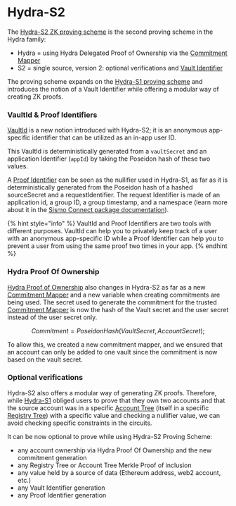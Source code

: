 # Hydra-S2

The [Hydra-S2 ZK proving scheme](https://github.com/sismo-core/hydra-s2-zkps) is the second proving scheme in the Hydra family:

* Hydra = using Hydra Delegated Proof of Ownership via the [Commitment Mapper](../../technical-concepts/commitment-mapper.md)
* S2 = single source, version 2: optional verifications and [Vault Identifier](../../../build-with-sismo-connect/technical-documentation/vault-and-proof-identifiers.md)

The proving scheme expands on the [Hydra-S1 proving scheme](hydra-s1.md) and introduces the notion of a Vault Identifier while offering a modular way of creating ZK proofs.

### VaultId & Proof Identifiers

[VaultId](../../../build-with-sismo-connect/technical-documentation/vault-and-proof-identifiers.md) is a new notion introduced with Hydra-S2; it is an anonymous app-specific identifier that can be utilized as an in-app user ID.

This VaultId is deterministically generated from a `vaultSecret` and an application Identifier (`appId`) by taking the Poseidon hash of these two values.

A [Proof Identifier](../../../build-with-sismo-connect/technical-documentation/vault-and-proof-identifiers.md) can be seen as the nullifier used in Hydra-S1, as far as it is deterministically generated from the Poseidon hash of a hashed sourceSecret and a requestIdentifier. The request Identifier is made of an application id, a group ID, a group timestamp, and a namespace (learn more about it in the [Sismo Connect package documentation](../../../build-with-sismo-connect/technical-documentation/)).

{% hint style="info" %}
VaultId and Proof Identifiers are two tools with different purposes. VaultId can help you to privately keep track of a user with an anonymous app-specific ID while a Proof Identifier can help you to prevent a user from using the same proof two times in your app.
{% endhint %}

### Hydra Proof Of Ownership

[Hydra Proof of Ownership](./) also changes in Hydra-S2 as far as a new [Commitment Mapper](../../technical-concepts/commitment-mapper.md) and a new variable when creating commitments are being used. The secret used to generate the commitment for the trusted [Commitment Mapper](../../technical-concepts/commitment-mapper.md) is now the hash of the Vault secret and the user secret instead of the user secret only.

$$
Commitment = PoseidonHash(VaultSecret, AccountSecret);
$$

To allow this, we created a new commitment mapper, and we ensured that an account can only be added to one vault since the commitment is now based on the vault secret.

### Optional verifications

Hydra-S2 also offers a modular way of generating ZK proofs. Therefore, while [Hydra-S1](hydra-s1.md) obliged users to prove that they own two accounts and that the source account was in a specific [Account Tree](../../technical-concepts/accounts-registry-tree.md) (itself in a specific [Registry Tree](../../technical-concepts/accounts-registry-tree.md)) with a specific value and checking a nullifier value, we can avoid checking specific constraints in the circuits.

It can be now optional to prove while using Hydra-S2 Proving Scheme:

* any account ownership via Hydra Proof Of Ownership and the new commitment generation
* any Registry Tree or Account Tree Merkle Proof of inclusion
* any value held by a source of data (Ethereum address, web2 account, etc.)
* any Vault Identifier generation
* any Proof Identifier generation
